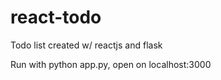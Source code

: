 # react-todo
Todo list created w/ reactjs and flask


Run with python app.py, open on localhost:3000
